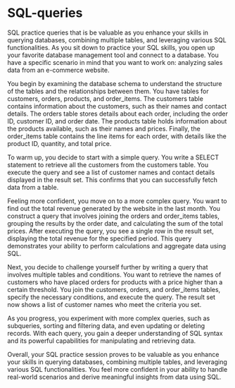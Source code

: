 # SQL-queries
SQL practice queries that is be valuable as you enhance your skills in querying databases, combining multiple tables, and leveraging various SQL functionalities.
As you sit down to practice your SQL skills, you open up your favorite database management tool and connect to a database. You have a specific scenario in mind that you want to work on: analyzing sales data from an e-commerce website.

You begin by examining the database schema to understand the structure of the tables and the relationships between them. You have tables for customers, orders, products, and order_items. The customers table contains information about the customers, such as their names and contact details. The orders table stores details about each order, including the order ID, customer ID, and order date. The products table holds information about the products available, such as their names and prices. Finally, the order_items table contains the line items for each order, with details like the product ID, quantity, and total price.

To warm up, you decide to start with a simple query. You write a SELECT statement to retrieve all the customers from the customers table. You execute the query and see a list of customer names and contact details displayed in the result set. This confirms that you can successfully fetch data from a table.

Feeling more confident, you move on to a more complex query. You want to find out the total revenue generated by the website in the last month. You construct a query that involves joining the orders and order_items tables, grouping the results by the order date, and calculating the sum of the total prices. After executing the query, you see a single row in the result set, displaying the total revenue for the specified period. This query demonstrates your ability to perform calculations and aggregate data using SQL.

Next, you decide to challenge yourself further by writing a query that involves multiple tables and conditions. You want to retrieve the names of customers who have placed orders for products with a price higher than a certain threshold. You join the customers, orders, and order_items tables, specify the necessary conditions, and execute the query. The result set now shows a list of customer names who meet the criteria you set.

As you progress, you experiment with more complex queries, such as subqueries, sorting and filtering data, and even updating or deleting records. With each query, you gain a deeper understanding of SQL syntax and its powerful capabilities for manipulating and retrieving data.

Overall, your SQL practice session proves to be valuable as you enhance your skills in querying databases, combining multiple tables, and leveraging various SQL functionalities. You feel more confident in your ability to handle real-world scenarios and derive meaningful insights from data using SQL.
